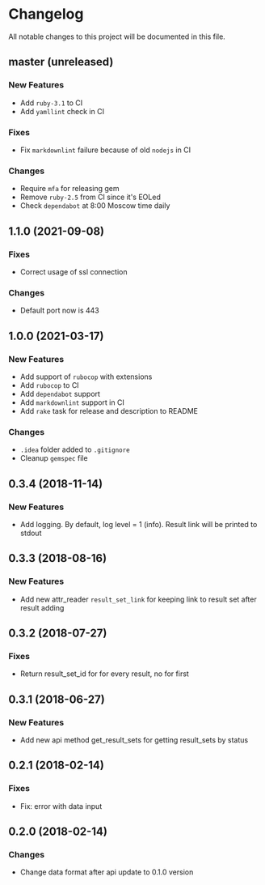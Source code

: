 # Changelog

All notable changes to this project will be documented in this file.

## master (unreleased)

### New Features

* Add `ruby-3.1` to CI
* Add `yamllint` check in CI

### Fixes

* Fix `markdownlint` failure because of old `nodejs` in CI

### Changes

* Require `mfa` for releasing gem
* Remove `ruby-2.5` from CI since it's EOLed
* Check `dependabot` at 8:00 Moscow time daily

## 1.1.0 (2021-09-08)

### Fixes

* Correct usage of ssl connection

### Changes

* Default port now is 443

## 1.0.0 (2021-03-17)

### New Features

* Add support of `rubocop` with extensions
* Add `rubocop` to CI
* Add `dependabot` support
* Add `markdownlint` support in CI
* Add `rake` task for release and description to README

### Changes

* `.idea` folder added to `.gitignore`
* Cleanup `gemspec` file

## 0.3.4 (2018-11-14)

### New Features

* Add logging. By default, log level = 1 (info). Result link will be printed to stdout

## 0.3.3 (2018-08-16)

### New Features

* Add new attr_reader `result_set_link` for keeping link
  to result set after result adding

## 0.3.2 (2018-07-27)

### Fixes

* Return result_set_id for for every result, no for first

## 0.3.1 (2018-06-27)

### New Features

* Add new api method get_result_sets for getting result_sets by status

## 0.2.1 (2018-02-14)

### Fixes

* Fix: error with data input

## 0.2.0 (2018-02-14)

### Changes

* Change data format after api update to 0.1.0 version
